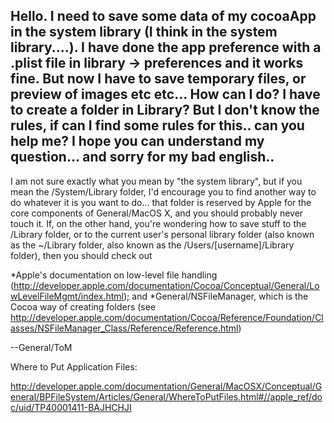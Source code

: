 Hello.
I need to save some data of my cocoaApp in the system library (I think in the system library....).
I have done the app preference with a .plist file in library -> preferences and it works fine.
But now I have to save temporary files, or preview of images etc etc...
How can I do?
I have to create a folder in Library?
But I don't know the rules, if can I find some rules for this..
can you help me?
I hope you can understand my question... and sorry for my bad english..
----
I am not sure exactly what you mean by "the system library", but if you mean the /System/Library folder, I'd encourage you to find another way to do whatever it is you want to do... that folder is reserved by Apple for the core components of General/MacOS X, and you should probably never touch it.
If, on the other hand, you're wondering how to save stuff to the /Library folder, or to the current user's personal library folder (also known as the ~/Library folder, also known as the /Users/[username]/Library folder), then you should check out

*Apple's documentation on low-level file handling (http://developer.apple.com/documentation/Cocoa/Conceptual/General/LowLevelFileMgmt/index.html); and
*General/NSFileManager, which is the Cocoa way of creating folders (see http://developer.apple.com/documentation/Cocoa/Reference/Foundation/Classes/NSFileManager_Class/Reference/Reference.html)

--General/ToM

Where to Put Application Files:

http://developer.apple.com/documentation/General/MacOSX/Conceptual/General/BPFileSystem/Articles/General/WhereToPutFiles.html#//apple_ref/doc/uid/TP40001411-BAJHCHJI